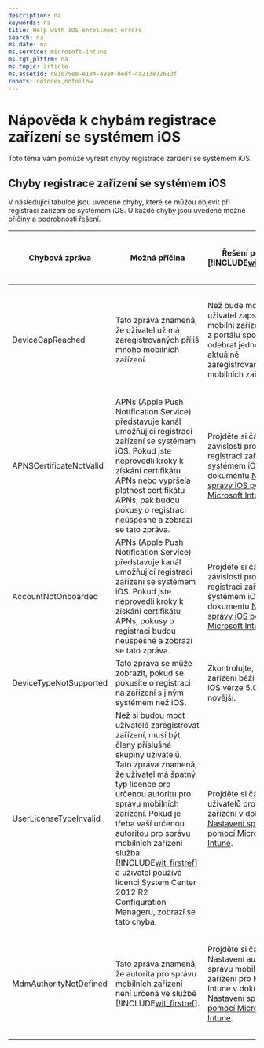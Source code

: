 ```yaml
---
description: na
keywords: na
title: Help with iOS enrollment errors
search: na
ms.date: na
ms.service: microsoft-intune
ms.tgt_pltfrm: na
ms.topic: article
ms.assetid: c91075e8-e184-49a9-bedf-4a213872613f
robots: noindex,nofollow
---
```

# N&#225;pověda k chyb&#225;m registrace zař&#237;zen&#237; se syst&#233;mem iOS
Toto téma vám pomůže vyřešit chyby registrace zařízení se systémem iOS.

## Chyby registrace zařízení se systémem iOS
V následující tabulce jsou uvedené chyby, které se můžou objevit při registraci zařízení se systémem iOS. U každé chyby jsou uvedené možné příčiny a podrobnosti řešení.

|Chybová zpráva|Možná příčina|Řešení pomocí [!INCLUDE[wit_firstref](../Token/wit_firstref_md.md)]|Řešení pomocí System Center 2012 R2 Configuration Manageru|
|------------------|-----------------|-----------------------------------------------------------------------|--------------------------------------------------------------|
|DeviceCapReached|Tato zpráva znamená, že uživatel už má zaregistrovaných příliš mnoho mobilních zařízení.|Než bude moct uživatel zapsat další mobilní zařízení, musí z portálu společnosti odebrat jedno z aktuálně zaregistrovaných mobilních zařízení.|Než bude moct uživatel zapsat další mobilní zařízení, musí z portálu společnosti odebrat jedno z aktuálně zaregistrovaných mobilních zařízení.|
|APNSCertificateNotValid|APNs (Apple Push Notification Service) představuje kanál umožňující registraci zařízení se systémem iOS. Pokud jste neprovedli kroky k získání certifikátu APNs nebo vypršela platnost certifikátu APNs, pak budou pokusy o registraci neúspěšné a zobrazí se tato zpráva.|Projděte si část Vnější závislosti pro registraci zařízení se systémem iOS v dokumentu [Nastavení správy iOS pomocí Microsoft Intune](../Topic/Set_up_iOS_and_Mac_management_with_Microsoft_Intune.md).|Projděte si část Vnější závislosti pro registraci zařízení se systémem iOS v dokumentu [Nastavení správy iOS pomocí Microsoft Intune](../Topic/Set_up_iOS_and_Mac_management_with_Microsoft_Intune.md).|
|AccountNotOnboarded|APNs (Apple Push Notification Service) představuje kanál umožňující registraci zařízení se systémem iOS. Pokud jste neprovedli kroky k získání certifikátu APNs, pokusy o registraci budou neúspěšné a zobrazí se tato zpráva.|Projděte si část Vnější závislosti pro registraci zařízení se systémem iOS v dokumentu [Nastavení správy iOS pomocí Microsoft Intune](../Topic/Set_up_iOS_and_Mac_management_with_Microsoft_Intune.md).|Projděte si část Vnější závislosti pro registraci zařízení se systémem iOS v dokumentu [Nastavení správy iOS pomocí Microsoft Intune](../Topic/Set_up_iOS_and_Mac_management_with_Microsoft_Intune.md).|
|DeviceTypeNotSupported|Tato zpráva se může zobrazit, pokud se pokusíte o registraci na zařízení s jiným systémem než iOS.|Zkontrolujte, že na zařízení běží systém iOS verze 5.0 nebo novější.|Zkontrolujte, že na zařízení běží systém iOS verze 5.0 nebo novější.|
|UserLicenseTypeInvalid|Než si budou moct uživatelé zaregistrovat zařízení, musí být členy příslušné skupiny uživatelů. Tato zpráva znamená, že uživatel má špatný typ licence pro určenou autoritu pro správu mobilních zařízení. Pokud je třeba vaší určenou autoritou pro správu mobilních zařízení služba [!INCLUDE[wit_firstref](../Token/wit_firstref_md.md)] a uživatel používá licenci System Center 2012 R2 Configuration Manageru, zobrazí se tato chyba.|Projděte si část Zřízení uživatelů pro registraci zařízení v dokumentu [Nastavení správy iOS pomocí Microsoft Intune](../Topic/Set_up_iOS_and_Mac_management_with_Microsoft_Intune.md).|Projděte si část Zřízení uživatelů pro registraci zařízení v dokumentu [Nastavení správy iOS pomocí Microsoft Intune](../Topic/Set_up_iOS_and_Mac_management_with_Microsoft_Intune.md).|
|MdmAuthorityNotDefined|Tato zpráva znamená, že autorita pro správu mobilních zařízení není určená ve službě [!INCLUDE[wit_firstref](../Token/wit_firstref_md.md)].|Projděte si část Nastavení autority pro správu mobilních zařízení pro Microsoft Intune v dokumentu [Nastavení správy iOS pomocí Microsoft Intune](../Topic/Set_up_iOS_and_Mac_management_with_Microsoft_Intune.md).|Projděte si část Nastavení autority pro správu mobilních zařízení pro Microsoft Intune v dokumentu [Nastavení správy iOS pomocí Microsoft Intune](../Topic/Set_up_iOS_and_Mac_management_with_Microsoft_Intune.md).|
